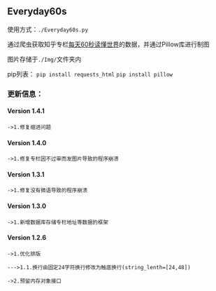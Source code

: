 ## Everyday60s
使用方式：`./Everyday60s.py`

通过爬虫获取知乎专栏[每天60秒读懂世界](https://www.zhihu.com/people/mt36501/posts)的数据，并通过Pillow库进行制图

图片存储于`./Img/`文件夹内

pip列表：
`pip install requests_html`
`pip install pillow`

### 更新信息：

#### Version 1.4.1

`->1.修复缩进问题`

#### Version 1.4.0

`->1.修复专栏因不过审而发图片导致的程序崩溃`

#### Version 1.3.1

`->1.修复没有微语导致的程序崩溃`

#### Version 1.3.0

`->1.新增数据库存储专栏地址等数据的框架`

#### Version 1.2.6
`->1.优化排版`

`--->1.1.换行由固定24字符换行修改为触底换行(string_lenth=[24,48])`

`->2.预留内存对象接口`

